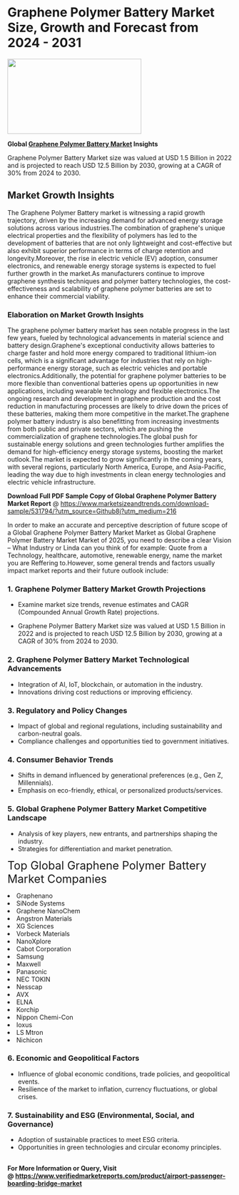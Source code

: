 <H1>Graphene Polymer Battery Market Size, Growth and Forecast from 2024 - 2031</H1><img class="aligncenter size-medium wp-image-584254" src="https://thirdeyenews.in/wp-content/uploads/2024/09/Global-Market-Research-300x168.jpeg" alt="" width="300" height="168" /><p><strong>Global&nbsp;<a href="https://www.marketsizeandtrends.com/download-sample/531794/?utm_source=Github8j?utm_medium=216">Graphene Polymer Battery Market</a> Insights</strong></p><p>Graphene Polymer Battery Market size was valued at USD 1.5 Billion in 2022 and is projected to reach USD 12.5 Billion by 2030, growing at a CAGR of 30% from 2024 to 2030.</p><p><h2>Market Growth Insights</h2> The Graphene Polymer Battery market is witnessing a rapid growth trajectory, driven by the increasing demand for advanced energy storage solutions across various industries.The combination of graphene's unique electrical properties and the flexibility of polymers has led to the development of batteries that are not only lightweight and cost-effective but also exhibit superior performance in terms of charge retention and longevity.Moreover, the rise in electric vehicle (EV) adoption, consumer electronics, and renewable energy storage systems is expected to fuel further growth in the market.As manufacturers continue to improve graphene synthesis techniques and polymer battery technologies, the cost-effectiveness and scalability of graphene polymer batteries are set to enhance their commercial viability. <h3>Elaboration on Market Growth Insights</h3> The graphene polymer battery market has seen notable progress in the last few years, fueled by technological advancements in material science and battery design.Graphene's exceptional conductivity allows batteries to charge faster and hold more energy compared to traditional lithium-ion cells, which is a significant advantage for industries that rely on high-performance energy storage, such as electric vehicles and portable electronics.Additionally, the potential for graphene polymer batteries to be more flexible than conventional batteries opens up opportunities in new applications, including wearable technology and flexible electronics.The ongoing research and development in graphene production and the cost reduction in manufacturing processes are likely to drive down the prices of these batteries, making them more competitive in the market.The graphene polymer battery industry is also benefitting from increasing investments from both public and private sectors, which are pushing the commercialization of graphene technologies.The global push for sustainable energy solutions and green technologies further amplifies the demand for high-efficiency energy storage systems, boosting the market outlook.The market is expected to grow significantly in the coming years, with several regions, particularly North America, Europe, and Asia-Pacific, leading the way due to high investments in clean energy technologies and electric vehicle infrastructure.</p><p><span class=""><strong>Download Full PDF Sample Copy of Global Graphene Polymer Battery Market Report</strong> @ <a href="https://www.marketsizeandtrends.com/download-sample/531794/?utm_source=Github8j?utm_medium=216" target="_blank">https://www.marketsizeandtrends.com/download-sample/531794/?utm_source=Github8j?utm_medium=216</a></span></p><p>In order to make an accurate and perceptive description of future scope of a Global&nbsp;Graphene Polymer Battery Market Market as Global&nbsp;Graphene Polymer Battery Market Market of 2025, you need to describe a clear Vision &ndash; What Industry or Linda can you think of for example: Quote from a Technology, healthcare, automotive, renewable energy, name the market you are Reffering to.However, some general trends and factors usually impact market reports and their future outlook include:</p><h3>1.&nbsp;<strong>Graphene Polymer Battery Market Growth Projections</strong></h3><ul><li>Examine market size trends, revenue estimates and CAGR (Compounded Annual Growth Rate) projections.</li><li><p>Graphene Polymer Battery Market size was valued at USD 1.5 Billion in 2022 and is projected to reach USD 12.5 Billion by 2030, growing at a CAGR of 30% from 2024 to 2030.</p></li></ul><h3>2.&nbsp;<strong>Graphene Polymer Battery Market Technological Advancements</strong></h3><ul><li>Integration of AI, IoT, blockchain, or automation in the industry.</li><li>Innovations driving cost reductions or improving efficiency.</li></ul><h3>3.&nbsp;<strong>Regulatory and Policy Changes</strong></h3><ul><li>Impact of global and regional regulations, including sustainability and carbon-neutral goals.</li><li>Compliance challenges and opportunities tied to government initiatives.</li></ul><h3>4.&nbsp;<strong>Consumer Behavior Trends</strong></h3><ul><li>Shifts in demand influenced by generational preferences (e.g., Gen Z, Millennials).</li><li>Emphasis on eco-friendly, ethical, or personalized products/services.</li></ul><h3>5.&nbsp;<strong>Global Graphene Polymer Battery Market Competitive Landscape</strong></h3><ul><li>Analysis of key players, new entrants, and partnerships shaping the industry.</li><li>Strategies for differentiation and market penetration.</li></ul><p data-pm-slice="1 1 []"><span style="color: inherit; font-family: inherit; font-size: 25px;">Top Global Graphene Polymer Battery Market Companies</span></p><div class="" data-test-id=""><p><li>Graphenano</li><li> SiNode Systems</li><li> Graphene NanoChem</li><li> Angstron Materials</li><li> XG Sciences</li><li> Vorbeck Materials</li><li> NanoXplore</li><li> Cabot Corporation</li><li> Samsung</li><li> Maxwell</li><li> Panasonic</li><li> NEC TOKIN</li><li> Nesscap</li><li> AVX</li><li> ELNA</li><li> Korchip</li><li> Nippon Chemi-Con</li><li> Ioxus</li><li> LS Mtron</li><li> Nichicon</li></p></div><h3>6.&nbsp;<strong>Economic and Geopolitical Factors</strong></h3><ul><li>Influence of global economic conditions, trade policies, and geopolitical events.</li><li>Resilience of the market to inflation, currency fluctuations, or global crises.</li></ul><h3>7.&nbsp;<strong>Sustainability and ESG (Environmental, Social, and Governance)</strong></h3><ul><li>Adoption of sustainable practices to meet ESG criteria.</li><li>Opportunities in green technologies and circular economy principles.</li></ul><h2><strong style="font-size: 14px;">For More Information or Query, Visit @&nbsp;</strong><a style="background-color: #ffffff; font-size: 14px;" href="https://www.marketsizeandtrends.com/report/graphene-polymer-battery-market/" target="_blank">https://www.verifiedmarketreports.com/product/airport-passenger-boarding-bridge-market</a></h2>